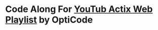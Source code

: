 # Code Along For [YouTub Actix Web Playlist](https://www.youtube.com/watch?v=aZmrfizffL0&list=PLGOIZXklfFkRh8jHNY8070KUl86Tj3Ztf) by **OptiCode**
